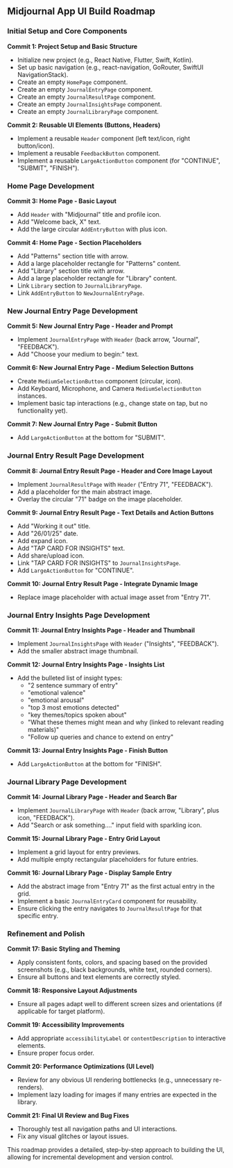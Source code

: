 ## Midjournal App UI Build Roadmap

### Initial Setup and Core Components

**Commit 1: Project Setup and Basic Structure**
* Initialize new project (e.g., React Native, Flutter, Swift, Kotlin).
* Set up basic navigation (e.g., react-navigation, GoRouter, SwiftUI NavigationStack).
* Create an empty `HomePage` component.
* Create an empty `JournalEntryPage` component.
* Create an empty `JournalResultPage` component.
* Create an empty `JournalInsightsPage` component.
* Create an empty `JournalLibraryPage` component.

**Commit 2: Reusable UI Elements (Buttons, Headers)**
* Implement a reusable `Header` component (left text/icon, right button/icon).
* Implement a reusable `FeedbackButton` component.
* Implement a reusable `LargeActionButton` component (for "CONTINUE", "SUBMIT", "FINISH").

### Home Page Development

**Commit 3: Home Page - Basic Layout**
* Add `Header` with "Midjournal" title and profile icon.
* Add "Welcome back, X" text.
* Add the large circular `AddEntryButton` with plus icon.

**Commit 4: Home Page - Section Placeholders**
* Add "Patterns" section title with arrow.
* Add a large placeholder rectangle for "Patterns" content.
* Add "Library" section title with arrow.
* Add a large placeholder rectangle for "Library" content.
* Link `Library` section to `JournalLibraryPage`.
* Link `AddEntryButton` to `NewJournalEntryPage`.

### New Journal Entry Page Development

**Commit 5: New Journal Entry Page - Header and Prompt**
* Implement `JournalEntryPage` with `Header` (back arrow, "Journal", "FEEDBACK").
* Add "Choose your medium to begin:" text.

**Commit 6: New Journal Entry Page - Medium Selection Buttons**
* Create `MediumSelectionButton` component (circular, icon).
* Add Keyboard, Microphone, and Camera `MediumSelectionButton` instances.
* Implement basic tap interactions (e.g., change state on tap, but no functionality yet).

**Commit 7: New Journal Entry Page - Submit Button**
* Add `LargeActionButton` at the bottom for "SUBMIT".

### Journal Entry Result Page Development

**Commit 8: Journal Entry Result Page - Header and Core Image Layout**
* Implement `JournalResultPage` with `Header` ("Entry 71", "FEEDBACK").
* Add a placeholder for the main abstract image.
* Overlay the circular "71" badge on the image placeholder.

**Commit 9: Journal Entry Result Page - Text Details and Action Buttons**
* Add "Working it out" title.
* Add "26/01/25" date.
* Add expand icon.
* Add "TAP CARD FOR INSIGHTS" text.
* Add share/upload icon.
* Link "TAP CARD FOR INSIGHTS" to `JournalInsightsPage`.
* Add `LargeActionButton` for "CONTINUE".

**Commit 10: Journal Entry Result Page - Integrate Dynamic Image**
* Replace image placeholder with actual image asset from "Entry 71".

### Journal Entry Insights Page Development

**Commit 11: Journal Entry Insights Page - Header and Thumbnail**
* Implement `JournalInsightsPage` with `Header` ("Insights", "FEEDBACK").
* Add the smaller abstract image thumbnail.

**Commit 12: Journal Entry Insights Page - Insights List**
* Add the bulleted list of insight types:
    * "2 sentence summary of entry"
    * "emotional valence"
    * "emotional arousal"
    * "top 3 most emotions detected"
    * "key themes/topics spoken about"
    * "What these themes might mean and why (linked to relevant reading materials)"
    * "Follow up queries and chance to extend on entry"

**Commit 13: Journal Entry Insights Page - Finish Button**
* Add `LargeActionButton` at the bottom for "FINISH".

### Journal Library Page Development

**Commit 14: Journal Library Page - Header and Search Bar**
* Implement `JournalLibraryPage` with `Header` (back arrow, "Library", plus icon, "FEEDBACK").
* Add "Search or ask something...." input field with sparkling icon.

**Commit 15: Journal Library Page - Entry Grid Layout**
* Implement a grid layout for entry previews.
* Add multiple empty rectangular placeholders for future entries.

**Commit 16: Journal Library Page - Display Sample Entry**
* Add the abstract image from "Entry 71" as the first actual entry in the grid.
* Implement a basic `JournalEntryCard` component for reusability.
* Ensure clicking the entry navigates to `JournalResultPage` for that specific entry.

### Refinement and Polish

**Commit 17: Basic Styling and Theming**
* Apply consistent fonts, colors, and spacing based on the provided screenshots (e.g., black backgrounds, white text, rounded corners).
* Ensure all buttons and text elements are correctly styled.

**Commit 18: Responsive Layout Adjustments**
* Ensure all pages adapt well to different screen sizes and orientations (if applicable for target platform).

**Commit 19: Accessibility Improvements**
* Add appropriate `accessibilityLabel` or `contentDescription` to interactive elements.
* Ensure proper focus order.

**Commit 20: Performance Optimizations (UI Level)**
* Review for any obvious UI rendering bottlenecks (e.g., unnecessary re-renders).
* Implement lazy loading for images if many entries are expected in the library.

**Commit 21: Final UI Review and Bug Fixes**
* Thoroughly test all navigation paths and UI interactions.
* Fix any visual glitches or layout issues.

This roadmap provides a detailed, step-by-step approach to building the UI, allowing for incremental development and version control.